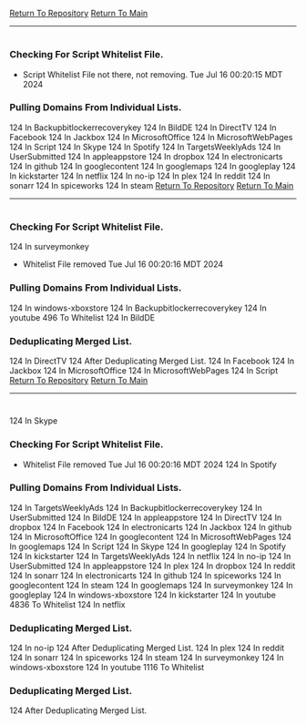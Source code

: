 [Return To Repository](https://github.com/DigitalWarrior/piholeparser/)
[Return To Main](https://github.com/DigitalWarrior/piholeparser/blob/master/RecentRunLogs/Mainlog.md)
____________________________________
# 
### Checking For Script Whitelist File.
* Script Whitelist File not there, not removing. Tue Jul 16 00:20:15 MDT 2024
### Pulling Domains From Individual Lists.
124 In Backupbitlockerrecoverykey
124 In BildDE
124 In DirectTV
124 In Facebook
124 In Jackbox
124 In MicrosoftOffice
124 In MicrosoftWebPages
124 In Script
124 In Skype
124 In Spotify
124 In TargetsWeeklyAds
124 In UserSubmitted
124 In appleappstore
124 In dropbox
124 In electronicarts
124 In github
124 In googlecontent
124 In googlemaps
124 In googleplay
124 In kickstarter
124 In netflix
124 In no-ip
124 In plex
124 In reddit
124 In sonarr
124 In spiceworks
124 In steam
[Return To Repository](https://github.com/DigitalWarrior/piholeparser/)
[Return To Main](https://github.com/DigitalWarrior/piholeparser/blob/master/RecentRunLogs/Mainlog.md)
____________________________________
# 
### Checking For Script Whitelist File.
124 In surveymonkey
* Whitelist File removed Tue Jul 16 00:20:16 MDT 2024
### Pulling Domains From Individual Lists.
124 In windows-xboxstore
124 In Backupbitlockerrecoverykey
124 In youtube
496 To Whitelist
124 In BildDE
### Deduplicating Merged List.
124 In DirectTV
124 After Deduplicating Merged List.
124 In Facebook
124 In Jackbox
124 In MicrosoftOffice
124 In MicrosoftWebPages
124 In Script
[Return To Repository](https://github.com/DigitalWarrior/piholeparser/)
[Return To Main](https://github.com/DigitalWarrior/piholeparser/blob/master/RecentRunLogs/Mainlog.md)
____________________________________
# 
124 In Skype
### Checking For Script Whitelist File.
* Whitelist File removed Tue Jul 16 00:20:16 MDT 2024
124 In Spotify
### Pulling Domains From Individual Lists.
124 In TargetsWeeklyAds
124 In Backupbitlockerrecoverykey
124 In UserSubmitted
124 In BildDE
124 In appleappstore
124 In DirectTV
124 In dropbox
124 In Facebook
124 In electronicarts
124 In Jackbox
124 In github
124 In MicrosoftOffice
124 In googlecontent
124 In MicrosoftWebPages
124 In googlemaps
124 In Script
124 In Skype
124 In googleplay
124 In Spotify
124 In kickstarter
124 In TargetsWeeklyAds
124 In netflix
124 In no-ip
124 In UserSubmitted
124 In appleappstore
124 In plex
124 In dropbox
124 In reddit
124 In sonarr
124 In electronicarts
124 In github
124 In spiceworks
124 In googlecontent
124 In steam
124 In googlemaps
124 In surveymonkey
124 In googleplay
124 In windows-xboxstore
124 In kickstarter
124 In youtube
4836 To Whitelist
124 In netflix
### Deduplicating Merged List.
124 In no-ip
124 After Deduplicating Merged List.
124 In plex
124 In reddit
124 In sonarr
124 In spiceworks
124 In steam
124 In surveymonkey
124 In windows-xboxstore
124 In youtube
1116 To Whitelist
### Deduplicating Merged List.
124 After Deduplicating Merged List.

